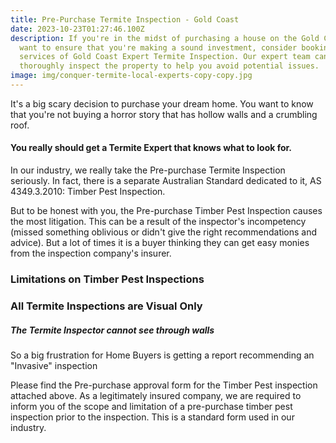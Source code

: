 ```yaml
---
title: Pre-Purchase Termite Inspection - Gold Coast
date: 2023-10-23T01:27:46.100Z
description: If you're in the midst of purchasing a house on the Gold Coast and
  want to ensure that you're making a sound investment, consider booking the
  services of Gold Coast Expert Termite Inspection. Our expert team can
  thoroughly inspect the property to help you avoid potential issues.
image: img/conquer-termite-local-experts-copy-copy.jpg
---
```

It's a big scary decision to purchase your dream home. You want to know that you're not buying a horror story that has hollow walls and a crumbling roof. 

#### You really should get a Termite Expert that knows what to look for. 

In our industry, we really take the Pre-purchase Termite Inspection seriously. In fact, there is a separate Australian Standard dedicated to it, AS 4349.3.2010: Timber Pest Inspection.

But to be honest with you, the Pre-purchase Timber Pest Inspection causes the most litigation. This can be a result of the inspector's incompetency (missed something oblivious or didn't give the right recommendations and advice). But a lot of times it is a buyer thinking they can get easy monies from the inspection company's insurer.  

### Limitations on Timber Pest Inspections



### All Termite Inspections are Visual Only

##### The Termite Inspector cannot see through walls 

So a big frustration for Home Buyers is getting a report recommending an "Invasive" inspection



Please find the Pre-purchase approval form for the Timber Pest inspection attached above. As a legitimately insured company, we are required to inform you of the scope and limitation of a pre-purchase timber pest inspection prior to the inspection. This is a standard form used in our industry.

<!--EndFragment-->